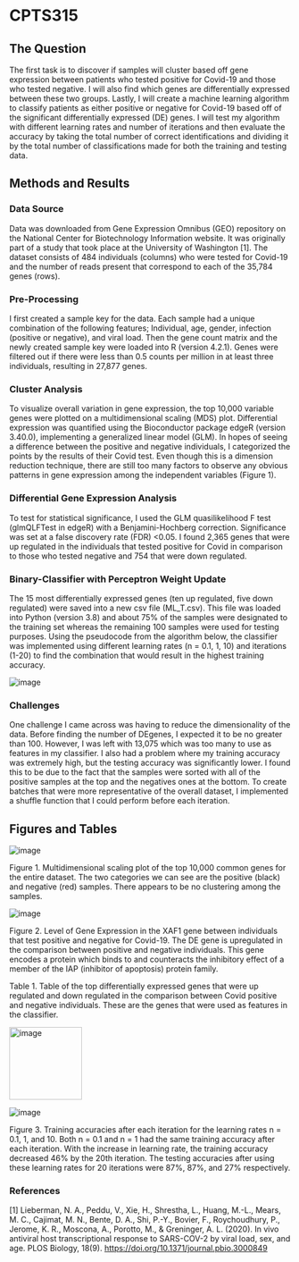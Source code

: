 # CPTS315

## The Question
The first task is to discover if samples will cluster based off gene expression between patients who tested positive for Covid-19 and those who tested negative. I will also find which genes are differentially expressed between these two groups. Lastly, I will create a machine learning algorithm to classify patients as either positive or negative for Covid-19 based off of the significant differentially expressed (DE) genes.  I will test my algorithm with different learning rates and number of iterations and then evaluate the accuracy by taking the total number of correct identifications and dividing it by the total number of classifications made for both the training and testing data.

## Methods and Results
### Data Source
Data was downloaded from Gene Expression Omnibus (GEO) repository on the National Center for Biotechnology Information website.  It was originally part of a study that took place at the University of Washington [1].  The dataset consists of 484 individuals (columns) who were tested for Covid-19 and the number of reads present that correspond to each of the 35,784 genes (rows).  

### Pre-Processing
I first created a sample key for the data.  Each sample had a unique combination of the following features; Individual, age, gender, infection (positive or negative), and viral load.  Then the gene count matrix and the newly created sample key were loaded into R (version 4.2.1).  Genes were filtered out if there were less than 0.5 counts per million in at least three individuals, resulting in 27,877 genes. 

### Cluster Analysis
To visualize overall variation in gene expression, the top 10,000 variable genes were plotted on a multidimensional scaling (MDS) plot.  Differential expression was quantified using the Bioconductor package edgeR (version 3.40.0), implementing a generalized linear model (GLM). In hopes of seeing a difference between the positive and negative individuals, I categorized the points by the results of their Covid test. Even though this is a dimension reduction technique, there are still too many factors to observe any obvious patterns in gene expression among the independent variables (Figure 1).

### Differential Gene Expression Analysis
To test for statistical significance, I used the GLM quasilikelihood F test (glmQLFTest in edgeR) with a Benjamini-Hochberg correction.  Significance was set at a false discovery rate (FDR) <0.05.  I found 2,365 genes that were up regulated in the individuals that tested positive for Covid in comparison to those who tested negative and 754 that were down regulated.

### Binary-Classifier with Perceptron Weight Update
The 15 most differentially expressed genes (ten up regulated, five down regulated) were saved into a new csv file (ML_T.csv).  This file was loaded into Python (version 3.8) and about 75% of the samples were designated to the training set whereas the remaining 100 samples were used for testing purposes.  Using the pseudocode from the algorithm below, the classifier was implemented using different learning rates (n = 0.1, 1, 10) and iterations (1-20) to find the combination that would result in the highest training accuracy.

![image](https://user-images.githubusercontent.com/67665228/233068348-0eeaa6b4-173a-4f8a-ad53-326edfe7f8f1.png)

### Challenges
One challenge I came across was having to reduce the dimensionality of the data. Before finding the number of DEgenes, I expected it to be no greater than 100. However, I was left with 13,075 which was too many to use as features in my classifier. I also had a problem where my training accuracy was extremely high, but the testing accuracy was significantly lower. I found this to be due to the fact that the samples were sorted with all of the positive samples at the top and the negatives ones at the bottom.  To create batches that were more representative of the overall dataset, I implemented a shuffle function that I could perform before each iteration.

## Figures and Tables

![image](https://user-images.githubusercontent.com/67665228/233068559-73b3e086-26b1-4784-bfdd-f65dc76012db.png) 

Figure 1. Multidimensional scaling plot of the top 10,000 common genes for the entire dataset.  The two categories we can see are the positive (black) and negative (red) samples.  There appears to be no clustering among the samples.
 
 ![image](https://user-images.githubusercontent.com/67665228/233068611-36375d46-4022-46bc-ac75-50120f43dbbe.png)

Figure 2. Level of Gene Expression in the XAF1 gene between individuals that test positive and negative for Covid-19.  The DE gene is upregulated in the comparison between positive and negative individuals.  This gene encodes a protein which binds to and counteracts the inhibitory effect of a member of the IAP (inhibitor of apoptosis) protein family.

Table 1. Table of the top differentially expressed genes that were up regulated and down regulated in the comparison between Covid positive and negative individuals.  These are the genes that were used as features in the classifier.

<img width="130" alt="image" src="https://user-images.githubusercontent.com/67665228/233068737-4b74e15c-2429-4d4f-a40c-126363f9056f.png">

 ![image](https://user-images.githubusercontent.com/67665228/233068816-5631dd5b-5b69-4bbd-bdd0-e07ec5e6426f.png)

Figure 3. Training accuracies after each iteration for the learning rates n = 0.1, 1, and 10.  Both n = 0.1 and n = 1 had the same training accuracy after each iteration.  With the increase in learning rate, the training accuracy decreased 46% by the 20th iteration.  The testing accuracies after using these learning rates for 20 iterations were 87%, 87%, and 27% respectively.

### References
[1] Lieberman, N. A., Peddu, V., Xie, H., Shrestha, L., Huang, M.-L., Mears, M. C., Cajimat, M. N., Bente, D. A., Shi, P.-Y., Bovier, F., Roychoudhury, P., Jerome, K. R., Moscona, A., Porotto, M., &amp; Greninger, A. L. (2020). In vivo antiviral host transcriptional response to SARS-COV-2 by viral load, sex, and age. PLOS Biology, 18(9). https://doi.org/10.1371/journal.pbio.3000849

